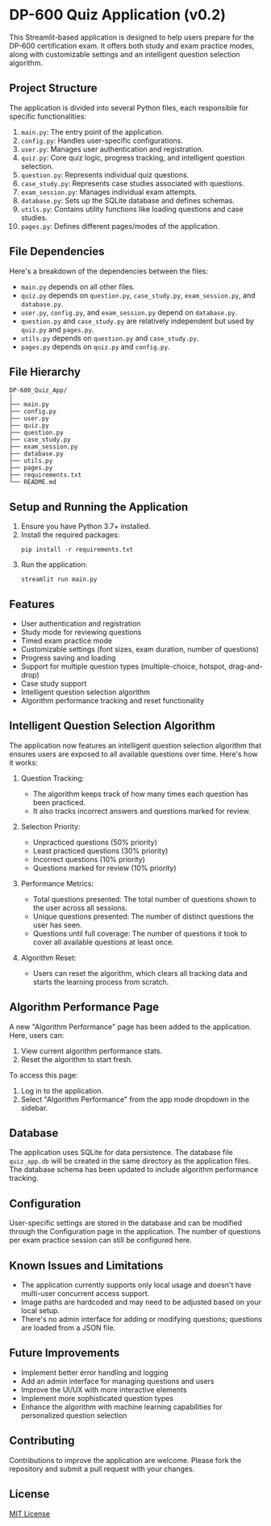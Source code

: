 # DP-600 Quiz Application (v0.2)

This Streamlit-based application is designed to help users prepare for the DP-600 certification exam. It offers both study and exam practice modes, along with customizable settings and an intelligent question selection algorithm.

## Project Structure

The application is divided into several Python files, each responsible for specific functionalities:

1. `main.py`: The entry point of the application.
2. `config.py`: Handles user-specific configurations.
3. `user.py`: Manages user authentication and registration.
4. `quiz.py`: Core quiz logic, progress tracking, and intelligent question selection.
5. `question.py`: Represents individual quiz questions.
6. `case_study.py`: Represents case studies associated with questions.
7. `exam_session.py`: Manages individual exam attempts.
8. `database.py`: Sets up the SQLite database and defines schemas.
9. `utils.py`: Contains utility functions like loading questions and case studies.
10. `pages.py`: Defines different pages/modes of the application.

## File Dependencies

Here's a breakdown of the dependencies between the files:

- `main.py` depends on all other files.
- `quiz.py` depends on `question.py`, `case_study.py`, `exam_session.py`, and `database.py`.
- `user.py`, `config.py`, and `exam_session.py` depend on `database.py`.
- `question.py` and `case_study.py` are relatively independent but used by `quiz.py` and `pages.py`.
- `utils.py` depends on `question.py` and `case_study.py`.
- `pages.py` depends on `quiz.py` and `config.py`.

## File Hierarchy

```
DP-600_Quiz_App/
│
├── main.py
├── config.py
├── user.py
├── quiz.py
├── question.py
├── case_study.py
├── exam_session.py
├── database.py
├── utils.py
├── pages.py
├── requirements.txt
└── README.md
```

## Setup and Running the Application

1. Ensure you have Python 3.7+ installed.
2. Install the required packages:
   ```
   pip install -r requirements.txt
   ```
3. Run the application:
   ```
   streamlit run main.py
   ```

## Features

- User authentication and registration
- Study mode for reviewing questions
- Timed exam practice mode
- Customizable settings (font sizes, exam duration, number of questions)
- Progress saving and loading
- Support for multiple question types (multiple-choice, hotspot, drag-and-drop)
- Case study support
- Intelligent question selection algorithm
- Algorithm performance tracking and reset functionality

## Intelligent Question Selection Algorithm

The application now features an intelligent question selection algorithm that ensures users are exposed to all available questions over time. Here's how it works:

1. Question Tracking:
   - The algorithm keeps track of how many times each question has been practiced.
   - It also tracks incorrect answers and questions marked for review.

2. Selection Priority:
   - Unpracticed questions (50% priority)
   - Least practiced questions (30% priority)
   - Incorrect questions (10% priority)
   - Questions marked for review (10% priority)

3. Performance Metrics:
   - Total questions presented: The total number of questions shown to the user across all sessions.
   - Unique questions presented: The number of distinct questions the user has seen.
   - Questions until full coverage: The number of questions it took to cover all available questions at least once.

4. Algorithm Reset:
   - Users can reset the algorithm, which clears all tracking data and starts the learning process from scratch.

## Algorithm Performance Page

A new "Algorithm Performance" page has been added to the application. Here, users can:

1. View current algorithm performance stats.
2. Reset the algorithm to start fresh.

To access this page:
1. Log in to the application.
2. Select "Algorithm Performance" from the app mode dropdown in the sidebar.

## Database

The application uses SQLite for data persistence. The database file `quiz_app.db` will be created in the same directory as the application files. The database schema has been updated to include algorithm performance tracking.

## Configuration

User-specific settings are stored in the database and can be modified through the Configuration page in the application. The number of questions per exam practice session can still be configured here.

## Known Issues and Limitations

- The application currently supports only local usage and doesn't have multi-user concurrent access support.
- Image paths are hardcoded and may need to be adjusted based on your local setup.
- There's no admin interface for adding or modifying questions; questions are loaded from a JSON file.

## Future Improvements

- Implement better error handling and logging
- Add an admin interface for managing questions and users
- Improve the UI/UX with more interactive elements
- Implement more sophisticated question types
- Enhance the algorithm with machine learning capabilities for personalized question selection

## Contributing

Contributions to improve the application are welcome. Please fork the repository and submit a pull request with your changes.

## License

[MIT License](https://opensource.org/licenses/MIT)